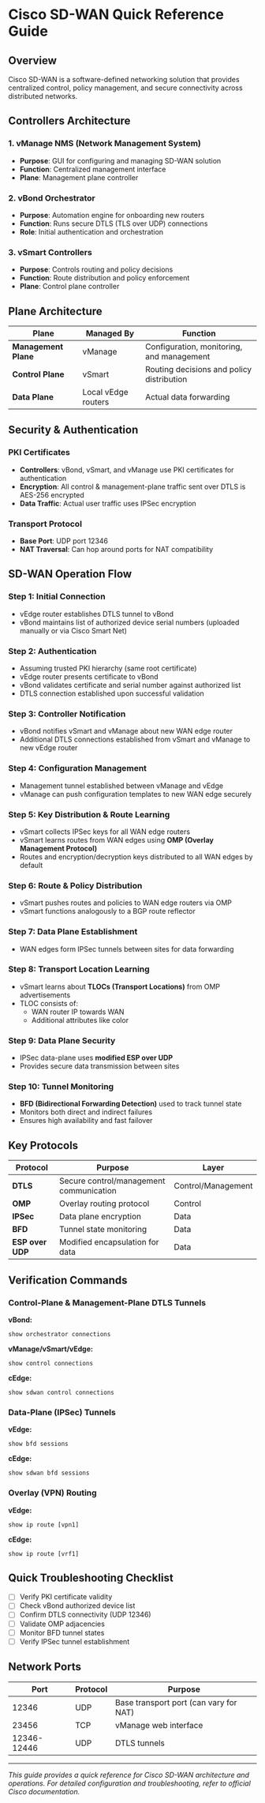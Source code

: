 # Cisco SD-WAN Quick Reference Guide

## Overview
Cisco SD-WAN is a software-defined networking solution that provides centralized control, policy management, and secure connectivity across distributed networks.

## Controllers Architecture

### 1. vManage NMS (Network Management System)
- **Purpose**: GUI for configuring and managing SD-WAN solution
- **Function**: Centralized management interface
- **Plane**: Management plane controller

### 2. vBond Orchestrator
- **Purpose**: Automation engine for onboarding new routers
- **Function**: Runs secure DTLS (TLS over UDP) connections
- **Role**: Initial authentication and orchestration

### 3. vSmart Controllers
- **Purpose**: Controls routing and policy decisions
- **Function**: Route distribution and policy enforcement
- **Plane**: Control plane controller

## Plane Architecture

| Plane | Managed By | Function |
|-------|------------|----------|
| **Management Plane** | vManage | Configuration, monitoring, and management |
| **Control Plane** | vSmart | Routing decisions and policy distribution |
| **Data Plane** | Local vEdge routers | Actual data forwarding |

## Security & Authentication

### PKI Certificates
- **Controllers**: vBond, vSmart, and vManage use PKI certificates for authentication
- **Encryption**: All control & management-plane traffic sent over DTLS is AES-256 encrypted
- **Data Traffic**: Actual user traffic uses IPSec encryption

### Transport Protocol
- **Base Port**: UDP port 12346
- **NAT Traversal**: Can hop around ports for NAT compatibility

## SD-WAN Operation Flow

### Step 1: Initial Connection
- vEdge router establishes DTLS tunnel to vBond
- vBond maintains list of authorized device serial numbers (uploaded manually or via Cisco Smart Net)

### Step 2: Authentication
- Assuming trusted PKI hierarchy (same root certificate)
- vEdge router presents certificate to vBond
- vBond validates certificate and serial number against authorized list
- DTLS connection established upon successful validation

### Step 3: Controller Notification
- vBond notifies vSmart and vManage about new WAN edge router
- Additional DTLS connections established from vSmart and vManage to new vEdge router

### Step 4: Configuration Management
- Management tunnel established between vManage and vEdge
- vManage can push configuration templates to new WAN edge securely

### Step 5: Key Distribution & Route Learning
- vSmart collects IPSec keys for all WAN edge routers
- vSmart learns routes from WAN edges using **OMP (Overlay Management Protocol)**
- Routes and encryption/decryption keys distributed to all WAN edges by default

### Step 6: Route & Policy Distribution
- vSmart pushes routes and policies to WAN edge routers via OMP
- vSmart functions analogously to a BGP route reflector

### Step 7: Data Plane Establishment
- WAN edges form IPSec tunnels between sites for data forwarding

### Step 8: Transport Location Learning
- vSmart learns about **TLOCs (Transport Locations)** from OMP advertisements
- TLOC consists of:
  - WAN router IP towards WAN
  - Additional attributes like color

### Step 9: Data Plane Security
- IPSec data-plane uses **modified ESP over UDP**
- Provides secure data transmission between sites

### Step 10: Tunnel Monitoring
- **BFD (Bidirectional Forwarding Detection)** used to track tunnel state
- Monitors both direct and indirect failures
- Ensures high availability and fast failover

## Key Protocols

| Protocol | Purpose | Layer |
|----------|---------|-------|
| **DTLS** | Secure control/management communication | Control/Management |
| **OMP** | Overlay routing protocol | Control |
| **IPSec** | Data plane encryption | Data |
| **BFD** | Tunnel state monitoring | Data |
| **ESP over UDP** | Modified encapsulation for data | Data |

## Verification Commands

### Control-Plane & Management-Plane DTLS Tunnels

**vBond:**
```
show orchestrator connections
```

**vManage/vSmart/vEdge:**
```
show control connections
```

**cEdge:**
```
show sdwan control connections
```

### Data-Plane (IPSec) Tunnels

**vEdge:**
```
show bfd sessions
```

**cEdge:**
```
show sdwan bfd sessions
```

### Overlay (VPN) Routing

**vEdge:**
```
show ip route [vpn1]
```

**cEdge:**
```
show ip route [vrf1]
```

## Quick Troubleshooting Checklist

- [ ] Verify PKI certificate validity
- [ ] Check vBond authorized device list
- [ ] Confirm DTLS connectivity (UDP 12346)
- [ ] Validate OMP adjacencies
- [ ] Monitor BFD tunnel states
- [ ] Verify IPSec tunnel establishment

## Network Ports

| Port | Protocol | Purpose |
|------|----------|---------|
| 12346 | UDP | Base transport port (can vary for NAT) |
| 23456 | TCP | vManage web interface |
| 12346-12446 | UDP | DTLS tunnels |

---

*This guide provides a quick reference for Cisco SD-WAN architecture and operations. For detailed configuration and troubleshooting, refer to official Cisco documentation.*
